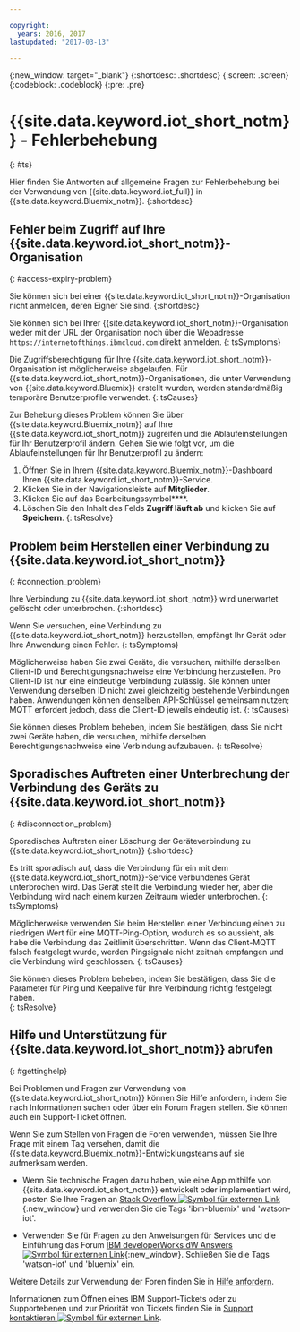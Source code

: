 ```yaml
---

copyright:
  years: 2016, 2017
lastupdated: "2017-03-13"

---
```


{:new_window: target="\_blank"}
{:shortdesc: .shortdesc}
{:screen: .screen}
{:codeblock: .codeblock}
{:pre: .pre}

# {{site.data.keyword.iot_short_notm}} - Fehlerbehebung
{: #ts}

Hier finden Sie Antworten auf allgemeine Fragen zur Fehlerbehebung bei der Verwendung von {{site.data.keyword.iot_full}} in {{site.data.keyword.Bluemix_notm}}.
{:shortdesc}

## Fehler beim Zugriff auf Ihre {{site.data.keyword.iot_short_notm}}-Organisation
{: #access-expiry-problem}

Sie können sich bei einer {{site.data.keyword.iot_short_notm}}-Organisation nicht anmelden, deren Eigner Sie sind.
{:shortdesc}

Sie können sich bei Ihrer {{site.data.keyword.iot_short_notm}}-Organisation weder mit der URL der Organisation noch über die Webadresse `https://internetofthings.ibmcloud.com` direkt anmelden.
{: tsSymptoms}

Die Zugriffsberechtigung für Ihre {{site.data.keyword.iot_short_notm}}-Organisation ist möglicherweise abgelaufen. Für {{site.data.keyword.iot_short_notm}}-Organisationen, die unter Verwendung von {{site.data.keyword.Bluemix}} erstellt wurden, werden standardmäßig temporäre Benutzerprofile verwendet.
{: tsCauses}

Zur Behebung dieses Problem können Sie über {{site.data.keyword.Bluemix_notm}} auf Ihre {{site.data.keyword.iot_short_notm}} zugreifen und die Ablaufeinstellungen für Ihr Benutzerprofil ändern. Gehen Sie wie folgt vor, um die Ablaufeinstellungen für Ihr Benutzerprofil zu ändern:

1. Öffnen Sie in Ihrem {{site.data.keyword.Bluemix_notm}}-Dashboard Ihren {{site.data.keyword.iot_short_notm}}-Service.
2. Klicken Sie in der Navigationsleiste auf **Mitglieder**.
3. Klicken Sie auf das Bearbeitungssymbol****.
4. Löschen Sie den Inhalt des Felds **Zugriff läuft ab** und klicken Sie auf **Speichern**.
{: tsResolve}

## Problem beim Herstellen einer Verbindung zu {{site.data.keyword.iot_short_notm}}
{: #connection_problem}

Ihre Verbindung zu {{site.data.keyword.iot_short_notm}} wird unerwartet gelöscht oder unterbrochen.
{:shortdesc}

Wenn Sie versuchen, eine Verbindung zu {{site.data.keyword.iot_short_notm}} herzustellen, empfängt Ihr Gerät oder Ihre Anwendung einen Fehler.
{: tsSymptoms}

Möglicherweise haben Sie zwei Geräte, die versuchen, mithilfe derselben Client-ID und Berechtigungsnachweise eine Verbindung herzustellen. Pro Client-ID ist nur eine eindeutige Verbindung zulässig. Sie können unter Verwendung derselben ID nicht zwei gleichzeitig bestehende Verbindungen haben. Anwendungen können denselben API-Schlüssel gemeinsam nutzen; MQTT erfordert jedoch, dass die Client-ID jeweils eindeutig ist.
{: tsCauses}

Sie können dieses Problem beheben, indem Sie bestätigen, dass Sie nicht zwei Geräte haben, die versuchen, mithilfe derselben Berechtigungsnachweise eine Verbindung aufzubauen.
{: tsResolve}

## Sporadisches Auftreten einer Unterbrechung der Verbindung des Geräts zu {{site.data.keyword.iot_short_notm}}
{: #disconnection_problem}

Sporadisches Auftreten einer Löschung der Geräteverbindung zu {{site.data.keyword.iot_short_notm}}
{:shortdesc}

Es tritt sporadisch auf, dass die Verbindung für ein mit dem {{site.data.keyword.iot_short_notm}}-Service verbundenes Gerät unterbrochen wird. Das Gerät stellt die Verbindung wieder her, aber die Verbindung wird nach einem kurzen Zeitraum wieder unterbrochen.
{: tsSymptoms}

Möglicherweise verwenden Sie beim Herstellen einer Verbindung einen zu niedrigen Wert für eine MQTT-Ping-Option, wodurch es so aussieht, als habe die Verbindung das Zeitlimit überschritten. Wenn das Client-MQTT falsch festgelegt wurde, werden Pingsignale nicht zeitnah empfangen und die Verbindung wird geschlossen.
{: tsCauses}

Sie können dieses Problem beheben, indem Sie bestätigen, dass Sie die Parameter für Ping und Keepalive für Ihre Verbindung richtig festgelegt haben.   
{: tsResolve}


## Hilfe und Unterstützung für {{site.data.keyword.iot_short_notm}} abrufen
{: #gettinghelp}

Bei Problemen und Fragen zur Verwendung von {{site.data.keyword.iot_short_notm}} können Sie Hilfe anfordern, indem Sie nach Informationen suchen oder über ein Forum Fragen stellen. Sie können auch ein Support-Ticket öffnen.

Wenn Sie zum Stellen von Fragen die Foren verwenden, müssen Sie Ihre Frage mit einem Tag versehen, damit die {{site.data.keyword.Bluemix_notm}}-Entwicklungsteams auf sie aufmerksam werden.

* Wenn Sie technische Fragen dazu haben, wie eine App mithilfe von {{site.data.keyword.iot_short_notm}} entwickelt oder implementiert wird, posten Sie Ihre Fragen an [Stack Overflow ![Symbol für externen Link](../../icons/launch-glyph.svg "Symbol für externen Link")](http://stackoverflow.com/search?q=watson-iot+ibm-bluemix){:new_window} und verwenden Sie die Tags 'ibm-bluemix' und 'watson-iot'.
<!--Insert the appropriate dW Answers tag for your service for <service_keyword> in URL below:  -->
* Verwenden Sie für Fragen zu den Anweisungen für Services und die Einführung das Forum [IBM developerWorks dW Answers ![Symbol für externen Link](../../icons/launch-glyph.svg "Symbol für externen Link")](https://developer.ibm.com/answers/topics/watson-iot/?smartspace=bluemix){:new_window}. Schließen Sie die Tags 'watson-iot' und 'bluemix' ein.

Weitere Details zur Verwendung der Foren finden Sie in [Hilfe anfordern](https://www.{DomainName}/docs/support/index.html#getting-help).

Informationen zum Öffnen eines IBM Support-Tickets oder zu Supportebenen und zur Priorität von Tickets finden Sie in [Support kontaktieren ![Symbol für externen Link](../../icons/launch-glyph.svg "Symbol für externen Link")](https://www.{DomainName}/docs/support/index.html#contacting-support).
